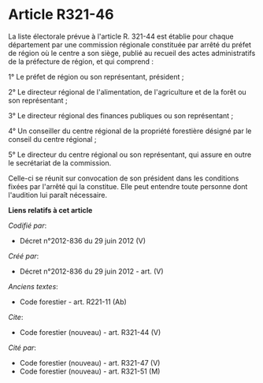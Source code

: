 # Article R321-46

La liste électorale prévue à l'article R. 321-44 est établie pour chaque département par une commission régionale constituée
par arrêté du préfet de région où le centre a son siège, publié au recueil des actes administratifs de la préfecture de
région, et qui comprend : 

1° Le préfet de région ou son représentant, président ; 

2° Le directeur régional de l'alimentation, de l'agriculture et de la forêt ou son représentant ; 

3° Le directeur régional des finances publiques ou son représentant ; 

4° Un conseiller du centre régional de la propriété forestière désigné par le conseil du centre régional ; 

5° Le directeur du centre régional ou son représentant, qui assure en outre le secrétariat de la commission. 

Celle-ci se réunit sur convocation de son président dans les conditions fixées par l'arrêté qui la constitue. Elle peut
entendre toute personne dont l'audition lui paraît nécessaire.

**Liens relatifs à cet article**

_Codifié par_:

  - Décret n°2012-836 du 29 juin 2012 (V)

_Créé par_:

  - Décret n°2012-836 du 29 juin 2012 - art. (V)

_Anciens textes_:

  - Code forestier - art. R221-11 (Ab)

_Cite_:

  - Code forestier (nouveau) - art. R321-44 (V)

_Cité par_:

  - Code forestier (nouveau) - art. R321-47 (V)
  - Code forestier (nouveau) - art. R321-51 (M)
